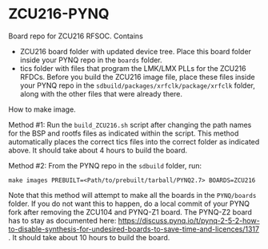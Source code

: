 # ZCU216-PYNQ

Board repo for ZCU216 RFSOC. Contains

* ZCU216 board folder with updated device tree. Place this board folder inside your PYNQ repo in the `boards` folder.
* tics folder with files that program the LMK/LMX PLLs for the ZCU216 RFDCs. Before you build the ZCU216 image file, place these files inside your PYNQ repo in the `sdbuild/packages/xrfclk/package/xrfclk` folder, along with the other files that were already there.

How to make image. 

Method #1: Run the `build_ZCU216.sh` script after changing the path names for the BSP and rootfs files as indicated within the script. This method automatically places the correct tics files into the correct folder as indicated above. It should take about 4 hours to build the board.

Method #2: From the PYNQ repo in the `sdbuild` folder, run:

`make images PREBUILT=<Path/to/prebuilt/tarball/PYNQ2.7> BOARDS=ZCU216`

Note that this method will attempt to make all the boards in the `PYNQ/boards` folder. If you do not want this to happen, do a local commit of your PYNQ fork after removing the ZCU104 and PYNQ-Z1 board. The PYNQ-Z2 board has to stay as documented here: https://discuss.pynq.io/t/pynq-2-5-2-how-to-disable-synthesis-for-undesired-boards-to-save-time-and-licences/1317 . It should take about 10 hours to build the board.

